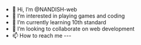 - 👋 Hi, I’m @NANDISH-web
- 👀 I’m interested in playing games and coding
- 🌱 I’m currently learning 10th standard
- 💞️ I’m looking to collaborate on web development
- 📫 How to reach me ---

<!---
NANDISH-web/NANDISH-web is a ✨ special ✨ repository because its `README.md` (this file) appears on your GitHub profile.
You can click the Preview link to take a look at your changes.
--->
